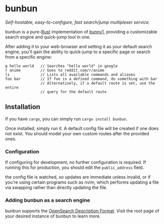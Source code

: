 # bunbun

_Self-hostable, easy-to-configure, fast search/jump multiplexer service._

bunbun is a pure-[Rust][rust-lang] implementation of [bunny1][bunny1], providing
a customizable search engine and quick-jump tool in one.

After adding it to your web-browser and setting it as your default search
engine, you'll gain the ability to quick-jump to a specific page or search from
a specific engine:

```
g hello world   // Searches "hello world" in google
r anime         // Goes to reddit.com/r/anime
ls              // Lists all available commands and aliases
foo bar         // If foo is a defined command, do something with bar
                // Alternatively, if a default route is set, use the entire
                // query for the default route
```

## Installation

If you have `cargo`, you can simply run `cargo install bunbun`.

Once installed, simply run it. A default config file will be created if one does
not exist. You should model your own custom routes after the provided ones.

### Configuration

If configuring for development, no further configuration is required. If running
this for production, you should edit the `public_address` field.

the config file is watched, so updates are immediate unless invalid, or if
you're using certain programs such as nvim, which performs updating a file via
swapping rather than directly updating the file.

### Adding bunbun as a search engine

bunbun supports the [OpenSearch Description Format][osdf]. Visit the root page
of your desired instance of bunbun to learn more.

[rust-lang]: https://www.rust-lang.org/
[bunny1]: http://www.bunny1.org/
[osdf]: https://developer.mozilla.org/en-US/docs/Web/OpenSearch
